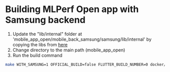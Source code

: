 # Building MLPerf Open app with Samsung backend

<!-- markdown-link-check-disable-next-line -->
1. Update the "lib/internal" folder at 'mobile_app_open/mobile_back_samsung/samsung/lib/internal' by copying the libs from [here](https://github.com/mlcommons/mobile_back_samsung/tree/submission_v3.1_samsung_backend_ndk25/samsung_libs)
2. Change directory to the main path (mobile_app_open)
3. Run the build command

```bash
make WITH_SAMSUNG=1 OFFICIAL_BUILD=false FLUTTER_BUILD_NUMBER=0 docker/flutter/android/release
```
